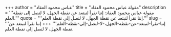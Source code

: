 +++
author = "عباس محمود العقاد"
title = "مقولة عباس محمود العقاد"
description = '''مقولة عباس محمود العقاد: إننا نقرأ لنبتعد عن نقطة الجهل، لا لنصل إلى نقطة العلم.'''
quote = '''إننا نقرأ لنبتعد عن نقطة الجهل، لا لنصل إلى نقطة العلم.'''
slug = '''إننا-نقرأ-لنبتعد-عن-نقطة-الجهل،-لا-لنصل-إلى-نقطة-العلم'''
+++
إننا نقرأ لنبتعد عن نقطة الجهل، لا لنصل إلى نقطة العلم.

